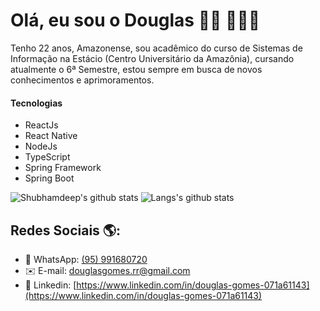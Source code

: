 # Olá, eu sou o Douglas 👋🏽 👨🏽‍💻

Tenho 22 anos, Amazonense, sou acadêmico do curso de Sistemas de Informação na Estácio (Centro Universitário da Amazônia), cursando atualmente o 6ª Semestre, estou sempre em busca de novos conhecimentos e aprimoramentos.

#### Tecnologias
* ReactJs
* React Native
* NodeJs
* TypeScript 
* Spring Framework
* Spring Boot


![Shubhamdeep's github stats](https://github-readme-stats.vercel.app/api?username=douglasgomes98&show_icons=true&hide_border=true)
![Langs's github stats](https://github-readme-stats.vercel.app/api/top-langs/?username=douglasgomes98&layout=compact)


## Redes Sociais 🌎:
- 📱 WhatsApp:  [(95) 991680720](https://api.whatsapp.com/send/?phone=05595991680720)
- ✉️ E-mail: [douglasgomes.rr@gmail.com](mailto:douglasgomes.rrg@mail.com)
- 💼 Linkedin: [https://www.linkedin.com/in/douglas-gomes-071a61143](https://www.linkedin.com/in/douglas-gomes-071a61143) 
